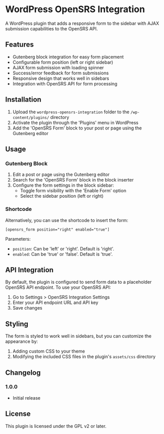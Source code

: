 # WordPress OpenSRS Integration

A WordPress plugin that adds a responsive form to the sidebar with AJAX submission capabilities to the OpenSRS API.

## Features

- Gutenberg block integration for easy form placement
- Configurable form position (left or right sidebar)
- AJAX form submission with loading spinner
- Success/error feedback for form submissions
- Responsive design that works well in sidebars
- Integration with OpenSRS API for form processing

## Installation

1. Upload the `wordpress-opensrs-integration` folder to the `/wp-content/plugins/` directory
2. Activate the plugin through the 'Plugins' menu in WordPress
3. Add the 'OpenSRS Form' block to your post or page using the Gutenberg editor

## Usage

### Gutenberg Block

1. Edit a post or page using the Gutenberg editor
2. Search for the 'OpenSRS Form' block in the block inserter
3. Configure the form settings in the block sidebar:
   - Toggle form visibility with the 'Enable Form' option
   - Select the sidebar position (left or right)

### Shortcode

Alternatively, you can use the shortcode to insert the form:

```
[opensrs_form position="right" enabled="true"]
```

Parameters:

- `position`: Can be 'left' or 'right'. Default is 'right'.
- `enabled`: Can be 'true' or 'false'. Default is 'true'.

## API Integration

By default, the plugin is configured to send form data to a placeholder OpenSRS API endpoint. To use your OpenSRS API:

1. Go to Settings > OpenSRS Integration Settings
2. Enter your API endpoint URL and API key
3. Save changes

## Styling

The form is styled to work well in sidebars, but you can customize the appearance by:

1. Adding custom CSS to your theme
2. Modifying the included CSS files in the plugin's `assets/css` directory

## Changelog

### 1.0.0

- Initial release

## License

This plugin is licensed under the GPL v2 or later.
